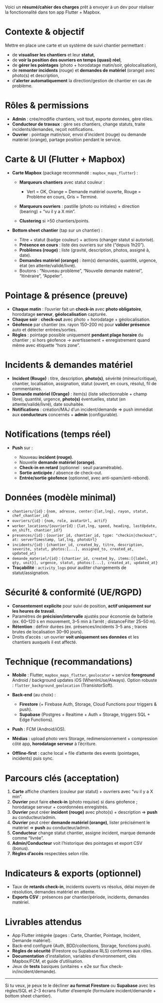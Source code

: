 Voici un **résumé/cahier des charges** prêt à envoyer à un dev pour réaliser la fonctionnalité dans ton app Flutter + Mapbox.

# Contexte & objectif

Mettre en place une carte et un système de suivi chantier permettant :

* de **visualiser les chantiers** et leur **statut**,
* de **voir la position des ouvriers en temps (quasi) réel**,
* de **gérer les pointages** (photo + horodatage matin/soir, géolocalisation),
* de **remonter incidents** (rouge) et **demandes de matériel** (orange) avec photo(s) et description,
* d’**alerter automatiquement** la direction/gestion de chantier en cas de problème.

# Rôles & permissions

* **Admin** : crée/modifie chantiers, voit tout, exporte données, gère rôles.
* **Conducteur de travaux** : gère ses chantiers, change statuts, traite incidents/demandes, reçoit notifications.
* **Ouvrier** : pointage matin/soir, envoi d’incident (rouge) ou demande matériel (orange), partage position pendant le service.

# Carte & UI (Flutter + Mapbox)

* **Carte Mapbox** (package recommandé : `mapbox_maps_flutter`) :

  * **Marqueurs chantiers** avec statut couleur :

    * Vert = OK, Orange = Demande matériel ouverte, Rouge = Problème en cours, Gris = Terminé.
  * **Marqueurs ouvriers** : pastille (photo ou initiales) + direction (bearing) + “vu il y a X min”.
  * **Clustering** si >50 chantiers/points.
* **Bottom sheet chantier** (tap sur un chantier) :

  * Titre + statut (badge couleur) + actions (changer statut si autorisé).
  * **Présence en cours** : liste des ouvriers sur site (“depuis 1h20”).
  * **Problèmes (rouge)** : liste (gravité, description, photos, assigné à, date).
  * **Demandes matériel (orange)** : item(s) demandés, quantité, urgence, état (en attente/validé/livré).
  * Boutons : “Nouveau problème”, “Nouvelle demande matériel”, “Itinéraire”, “Appeler”.

# Pointage & présence (preuve)

* **Chaque matin** : l’ouvrier fait un **check-in** avec **photo obligatoire**, horodatage **serveur**, **géolocalisation** capturée.
* **Chaque soir** : **check-out** avec photo + horodatage + géolocalisation.
* **Géofence** par chantier (ex. rayon 150–200 m) pour **valider présence** auto et détecter entrées/sorties.
* **Règles** : pointage possible uniquement **pendant plage horaire** du chantier ; si hors géofence → avertissement + enregistrement quand même avec étiquette “hors zone”.

# Incidents & demandes matériel

* **Incident (Rouge)** : titre, description, **photo(s)**, sévérité (mineur/critique), chantier, localisation, assignation, statut (ouvert, en cours, résolu), fil de commentaires.
* **Demande matériel (Orange)** : item(s) (liste sélectionnable + champ libre), quantité, urgence, **photo(s)** éventuelles, statut (en attente/validé/livré), date souhaitée.
* **Notifications** : création/MAJ d’un incident/demande ⇒ push immédiat aux **conducteurs** concernés + **admin** (configurable).

# Notifications (temps réel)

* **Push** sur :

  * Nouveau **incident (rouge)**.
  * Nouvelle **demande matériel (orange)**.
  * **Check-in en retard** (optionnel : seuil paramétrable).
  * **Sortie anticipée** / absence de check-out.
  * **Entrée/sortie géofence** (optionnel, avec anti-spam/anti-rebond).

# Données (modèle minimal)

* `chantiers/{id}` : `{nom, adresse, center:{lat,lng}, rayon, statut, chef_chantier_id}`
* `ouvriers/{id}` : `{nom, role, avatarUrl, actif}`
* `worker_locations/{ouvrierId}` : `{lat,lng, speed, heading, lastUpdate, on_shift, chantier_id?}`
* `presences/{id}` : `{ouvrier_id, chantier_id, type: "checkin|checkout", at: serverTimestamp, lat,lng, photoUrl}`
* `incidents/{id}` : `{chantier_id, created_by, titre, description, severite, statut, photos:[...], assigned_to, created_at, updated_at}`
* `demande_materiel/{id}` : `{chantier_id, created_by, items:[{label, qty, unit}], urgence, statut, photos:[...], created_at, updated_at}`
* **Traçabilité** : `activity_logs` pour auditer changements de statut/assignation.

# Sécurité & conformité (UE/RGPD)

* **Consentement explicite** pour suivi de position, **actif uniquement sur les heures de travail**.
* Paramètres de **précision/intervalle** ajustés pour économie de batterie (ex. 60–120 s en mouvement, 3–5 min à l’arrêt ; distanceFilter 25–50 m).
* **Rétention** : définir durées (ex. présences/incidents 3–5 ans ; traces brutes de localisation 30–90 jours).
* Droits d’accès : un ouvrier **voit uniquement ses données** et les chantiers auxquels il est affecté.

# Technique (recommandations)

* **Mobile** : Flutter, `mapbox_maps_flutter`, `geolocator` + service **foreground** Android / background updates iOS (WhenInUse/Always).
  Option robuste : `flutter_background_geolocation` (TransistorSoft).
* **Back-end** (au choix) :

  * **Firestore** (+ Firebase Auth, Storage, Cloud Functions pour triggers & push).
  * **Supabase** (Postgres + Realtime + Auth + Storage, triggers SQL + Edge Functions).
* **Push** : FCM (Android/iOS).
* **Médias** : upload photo vers Storage, redimensionnement + compression côté app, **horodatage serveur** à l’écriture.
* **Offline-first** : cache local + file d’attente des events (pointages, incidents) puis sync.

# Parcours clés (acceptation)

1. **Carte** affiche chantiers (couleur par statut) + ouvriers avec “vu il y a X min”.
2. **Ouvrier** peut faire **check-in** (photo requise) si dans géofence ; horodatage serveur + coordonnées enregistrés.
3. **Ouvrier** peut créer **incident (rouge)** avec photo(s) + description ⇒ **push** au conducteur/admin.
4. **Ouvrier** peut créer **demande matériel (orange)**, lister précisément le matériel ⇒ **push** au conducteur/admin.
5. **Conducteur** change statut chantier, assigne incident, marque demande comme “livrée”.
6. **Admin/Conducteur** voit l’historique des pointages et export CSV (bonus).
7. **Règles d’accès** respectées selon rôle.

# Indicateurs & exports (optionnel)

* Taux de **retards check-in**, incidents ouverts vs résolus, délai moyen de résolution, demandes matériel en attente.
* **Exports CSV** : présences par chantier/période, incidents, demandes matériel.

# Livrables attendus

* App Flutter intégrée (pages : Carte, Chantier, Pointage, Incident, Demande matériel).
* Back-end configuré (Auth, BDD/collections, Storage, fonctions push).
* **Règles de sécurité** (Firestore ou Supabase RLS) conformes aux rôles.
* **Documentation** d’installation, variables d’environnement, clés Mapbox/FCM, et guide d’utilisation.
* Jeux de **tests** basiques (unitaires + e2e sur flux check-in/incident/demande).

---

Si tu veux, je peux te le décliner **au format Firestore** ou **Supabase** avec les règles/SQL et 2–3 écrans Flutter d’exemple (formulaire incident/demande + bottom sheet chantier).
